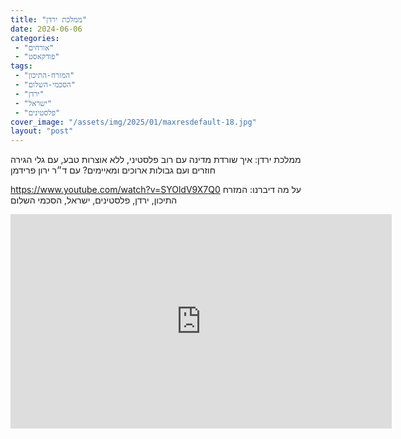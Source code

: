 ```yaml
---
title: "ממלכת ירדן"
date: 2024-06-06
categories: 
 - "אורחים"
 - "פודקאסט"
tags: 
 - "המזרח-התיכון"
 - "הסכמי-השלום"
 - "ירדן"
 - "ישראל"
 - "פלסטינים"
cover_image: "/assets/img/2025/01/maxresdefault-18.jpg"
layout: "post"
---
```


ממלכת ירדן: איך שורדת מדינה עם רוב פלסטיני, ללא אוצרות טבע, עם גלי הגירה חוזרים ועם גבולות ארוכים ומאיימים? עם ד״ר ירון פרידמן

<https://www.youtube.com/watch?v=SYOldV9X7Q0>
על מה דיברנו: המזרח התיכון, ירדן, פלסטינים, ישראל, הסכמי השלום

<iframe width="610" height="343" src="https://www.youtube.com/embed/SYOldV9X7Q0" frameborder="0" allow="accelerometer; autoplay; clipboard-write; encrypted-media; gyroscope; picture-in-picture; web-share" referrerpolicy="strict-origin-when-cross-origin" allowfullscreen></iframe>
